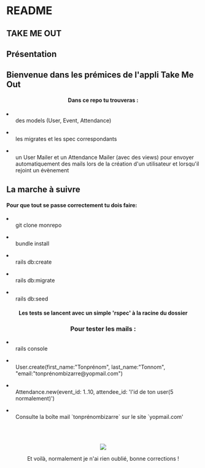 # README

  ## TAKE ME OUT  

  <h2>Présentation</h2>

## Bienvenue dans les prémices de l'appli Take Me Out 

<center><h4>Dans ce repo tu trouveras :</h4></center>
<li>
<ul>des models (User, Event, Attendance)</ul></li>
<li><ul>les migrates et les spec correspondants</ul></li>
<li><ul>un User Mailer et un Attendance Mailer (avec des views) pour envoyer automatiquement des mails lors de la création d'un utilisateur et lorsqu'il rejoint un évènement</ul>
</li> 

  <h2>La marche à suivre</h2>

  <p align="center"><h4>Pour que tout se passe correctement tu dois faire:</h4></p>
  <li><ul>git clone monrepo</ul></li>
  <li><ul>bundle install</ul></li>
  <li><ul>rails db:create</ul></li>
  <li><ul>rails db:migrate</ul></li>
  <li><ul>rails db:seed</ul></li>

  <center><h4>Les tests se lancent avec un simple 'rspec' à la racine du dossier</h4></center>

  <center><h3>Pour tester les mails :</h3></center>
  <li><ul>rails console</ul></li>
  <li><ul>User.create(first_name:"Tonprénom", last_name:"Tonnom", "email:"tonprénombizarre@yopmail.com")</ul></li>
  <li><ul>Attendance.new(event_id: 1..10, attendee_id: 'l'id de ton user(5 normalement)')</ul></li>
  <li><ul>Consulte la boîte mail `tonprénombizarre` sur le site `yopmail.com'</ul></li>
  </br></br>
  <p align="center">
  <img src="https://media.giphy.com/media/UwrdbvJz1CNck/giphy.gif">
  </p>
  <center><p>Et voilà, normalement je n'ai rien oublié, bonne corrections !</p><center>
